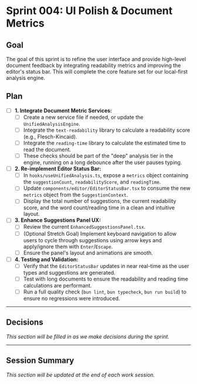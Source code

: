 # Sprint 004: UI Polish & Document Metrics

## Goal
The goal of this sprint is to refine the user interface and provide high-level document feedback by integrating readability metrics and improving the editor's status bar. This will complete the core feature set for our local-first analysis engine.

## Plan

- [ ] **1. Integrate Document Metric Services:**
    - [ ] Create a new service file if needed, or update the `UnifiedAnalysisEngine`.
    - [ ] Integrate the `text-readability` library to calculate a readability score (e.g., Flesch-Kincaid).
    - [ ] Integrate the `reading-time` library to calculate the estimated time to read the document.
    - [ ] These checks should be part of the "deep" analysis tier in the engine, running on a long debounce after the user pauses typing.

- [ ] **2. Re-implement Editor Status Bar:**
    - [ ] In `hooks/useUnifiedAnalysis.ts`, expose a `metrics` object containing the `suggestionCount`, `readabilityScore`, and `readingTime`.
    - [ ] Update `components/editor/EditorStatusBar.tsx` to consume the new `metrics` object from the `SuggestionContext`.
    - [ ] Display the total number of suggestions, the current readability score, and the word count/reading time in a clean and intuitive layout.

- [ ] **3. Enhance Suggestions Panel UX:**
    - [ ] Review the current `EnhancedSuggestionsPanel.tsx`.
    - [ ] (Optional Stretch Goal) Implement keyboard navigation to allow users to cycle through suggestions using arrow keys and apply/ignore them with `Enter`/`Escape`.
    - [ ] Ensure the panel's layout and animations are smooth.

- [ ] **4. Testing and Validation:**
    - [ ] Verify that the `EditorStatusBar` updates in near real-time as the user types and suggestions are generated.
    - [ ] Test with long documents to ensure the readability and reading time calculations are performant.
    - [ ] Run a full quality check (`bun lint`, `bun typecheck`, `bun run build`) to ensure no regressions were introduced.

---

## Decisions

*This section will be filled in as we make decisions during the sprint.*

---

## Session Summary

*This section will be updated at the end of each work session.* 